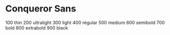# Conqueror Sans

100 thin
200 ultralight
300 light
400 regular
500 medium
600 semibold
700 bold
800 extrabold
900 black